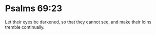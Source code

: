 # Psalms 69:23

Let their eyes be darkened, so that they cannot see, and make their loins tremble continually.
